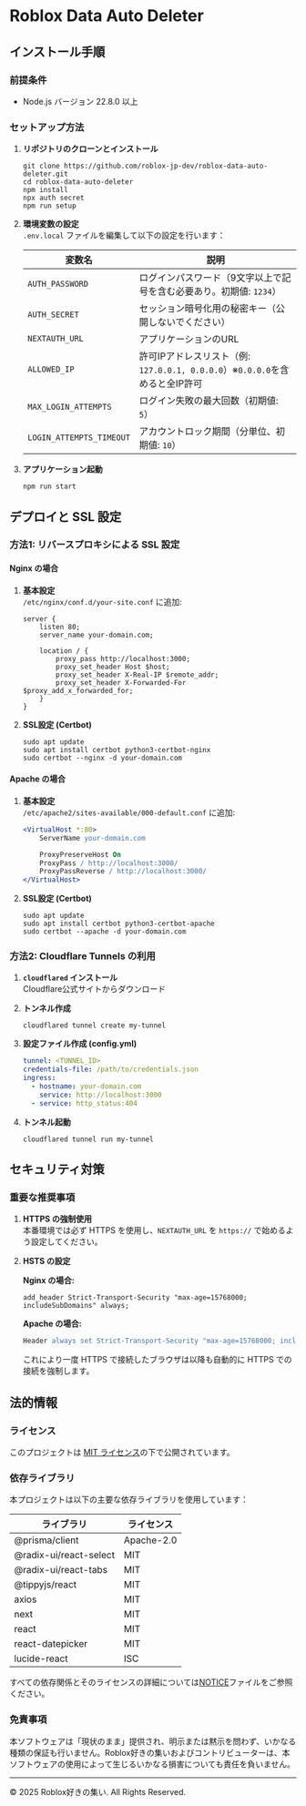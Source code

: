 # Roblox Data Auto Deleter

## インストール手順

### 前提条件
- Node.js バージョン 22.8.0 以上

### セットアップ方法

1. **リポジトリのクローンとインストール**
   ```shell
   git clone https://github.com/roblox-jp-dev/roblox-data-auto-deleter.git
   cd roblox-data-auto-deleter
   npm install
   npx auth secret
   npm run setup
   ```

2. **環境変数の設定**  
   `.env.local` ファイルを編集して以下の設定を行います：

   | 変数名 | 説明 |
   |--------|------|
   | `AUTH_PASSWORD` | ログインパスワード（9文字以上で記号を含む必要あり。初期値: `1234`） |
   | `AUTH_SECRET` | セッション暗号化用の秘密キー（公開しないでください） |
   | `NEXTAUTH_URL` | アプリケーションのURL |
   | `ALLOWED_IP` | 許可IPアドレスリスト（例: `127.0.0.1, 0.0.0.0`）※`0.0.0.0`を含めると全IP許可 |
   | `MAX_LOGIN_ATTEMPTS` | ログイン失敗の最大回数（初期値: `5`） |
   | `LOGIN_ATTEMPTS_TIMEOUT` | アカウントロック期間（分単位、初期値: `10`） |

3. **アプリケーション起動**
   ```shell
   npm run start
   ```

## デプロイと SSL 設定

### 方法1: リバースプロキシによる SSL 設定

#### Nginx の場合

1. **基本設定**  
   `/etc/nginx/conf.d/your-site.conf` に追加:
   ```nginx
   server {
       listen 80;
       server_name your-domain.com;
       
       location / {
           proxy_pass http://localhost:3000;
           proxy_set_header Host $host;
           proxy_set_header X-Real-IP $remote_addr;
           proxy_set_header X-Forwarded-For $proxy_add_x_forwarded_for;
       }
   }
   ```

2. **SSL設定 (Certbot)**
   ```shell
   sudo apt update
   sudo apt install certbot python3-certbot-nginx
   sudo certbot --nginx -d your-domain.com
   ```

#### Apache の場合

1. **基本設定**  
   `/etc/apache2/sites-available/000-default.conf` に追加:
   ```apache
   <VirtualHost *:80>
       ServerName your-domain.com

       ProxyPreserveHost On
       ProxyPass / http://localhost:3000/
       ProxyPassReverse / http://localhost:3000/
   </VirtualHost>
   ```

2. **SSL設定 (Certbot)**
   ```shell
   sudo apt update
   sudo apt install certbot python3-certbot-apache
   sudo certbot --apache -d your-domain.com
   ```

### 方法2: Cloudflare Tunnels の利用

1. **`cloudflared` インストール**  
   Cloudflare公式サイトからダウンロード

2. **トンネル作成**
   ```shell
   cloudflared tunnel create my-tunnel
   ```

3. **設定ファイル作成 (config.yml)**
   ```yaml
   tunnel: <TUNNEL_ID>
   credentials-file: /path/to/credentials.json
   ingress:
     - hostname: your-domain.com
       service: http://localhost:3000
     - service: http_status:404
   ```

4. **トンネル起動**
   ```shell
   cloudflared tunnel run my-tunnel
   ```

## セキュリティ対策

### 重要な推奨事項

1. **HTTPS の強制使用**  
   本番環境では必ず HTTPS を使用し、`NEXTAUTH_URL` を `https://` で始めるよう設定してください。

2. **HSTS の設定**

   **Nginx の場合:**
   ```nginx
   add_header Strict-Transport-Security "max-age=15768000; includeSubDomains" always;
   ```

   **Apache の場合:**
   ```apache
   Header always set Strict-Transport-Security "max-age=15768000; includeSubDomains"
   ```

   これにより一度 HTTPS で接続したブラウザは以降も自動的に HTTPS での接続を強制します。

## 法的情報

### ライセンス

このプロジェクトは [MIT ライセンス](./LICENSE.md)の下で公開されています。


### 依存ライブラリ

本プロジェクトは以下の主要な依存ライブラリを使用しています：

| ライブラリ | ライセンス |
|------------|------------|
| @prisma/client | Apache-2.0 |
| @radix-ui/react-select | MIT |
| @radix-ui/react-tabs | MIT |
| @tippyjs/react | MIT |
| axios | MIT |
| next | MIT |
| react | MIT |
| react-datepicker | MIT |
| lucide-react | ISC |

すべての依存関係とそのライセンスの詳細については[NOTICE](./NOTICE.md)ファイルをご参照ください。

### 免責事項

本ソフトウェアは「現状のまま」提供され、明示または黙示を問わず、いかなる種類の保証も行いません。Roblox好きの集いおよびコントリビューターは、本ソフトウェアの使用によって生じるいかなる損害についても責任を負いません。

---

© 2025 Roblox好きの集い. All Rights Reserved.

